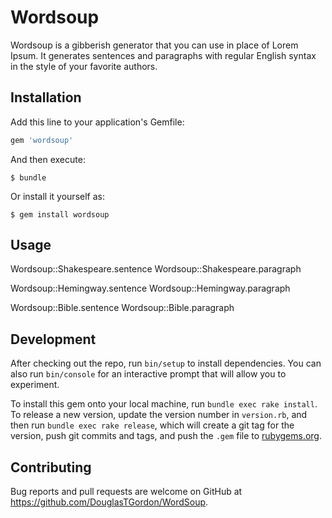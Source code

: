 # Wordsoup

Wordsoup is a gibberish generator that you can use in place of Lorem Ipsum. It generates sentences and paragraphs with regular English syntax in the style of your favorite authors.

## Installation

Add this line to your application's Gemfile:

```ruby
gem 'wordsoup'
```

And then execute:

    $ bundle

Or install it yourself as:

    $ gem install wordsoup

## Usage

Wordsoup::Shakespeare.sentence
Wordsoup::Shakespeare.paragraph

Wordsoup::Hemingway.sentence
Wordsoup::Hemingway.paragraph

Wordsoup::Bible.sentence
Wordsoup::Bible.paragraph

## Development

After checking out the repo, run `bin/setup` to install dependencies. You can also run `bin/console` for an interactive prompt that will allow you to experiment.

To install this gem onto your local machine, run `bundle exec rake install`. To release a new version, update the version number in `version.rb`, and then run `bundle exec rake release`, which will create a git tag for the version, push git commits and tags, and push the `.gem` file to [rubygems.org](https://rubygems.org).

## Contributing

Bug reports and pull requests are welcome on GitHub at https://github.com/DouglasTGordon/WordSoup.
